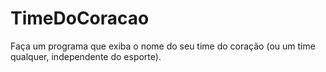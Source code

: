 # TimeDoCoracao
Faça um programa que exiba o nome do seu time do coração (ou um time qualquer, independente do esporte).
